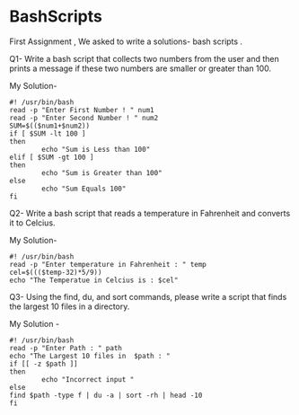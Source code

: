 # BashScripts

First Assignment , We asked to write a solutions- bash scripts .

Q1- Write a bash script that collects two numbers from the user and then
prints a message if these two numbers are smaller or greater than 100.

My Solution-

    #! /usr/bin/bash
    read -p "Enter First Number ! " num1
    read -p "Enter Second Number ! " num2
    SUM=$(($num1+$num2))
    if [ $SUM -lt 100 ]
    then
            echo "Sum is Less than 100"
    elif [ $SUM -gt 100 ]
    then
            echo "Sum is Greater than 100"
    else
            echo "Sum Equals 100"
    fi

Q2- Write a bash script that reads a temperature in Fahrenheit and converts
it to Celcius.

My Solution- 

    #! /usr/bin/bash
    read -p "Enter temperature in Fahrenheit : " temp
    cel=$((($temp-32)*5/9))
    echo "The Temperatue in Celcius is : $cel"
    
    
Q3- Using the find, du, and sort commands, please write a script that finds
the largest 10 files in a directory.

My Solution -

    #! /usr/bin/bash
    read -p "Enter Path : " path
    echo "The Largest 10 files in  $path : "
    if [[ -z $path ]]
    then
            echo "Incorrect input "
    else
    find $path -type f | du -a | sort -rh | head -10
    fi

